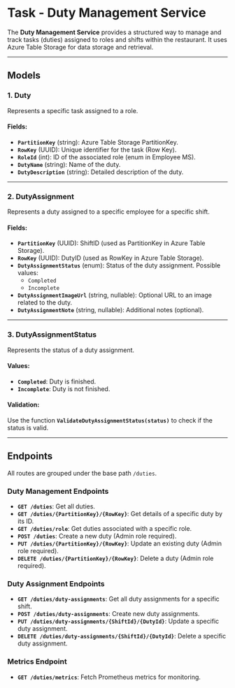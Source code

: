 # Task - Duty Management Service

The **Duty Management Service** provides a structured way to manage and track tasks (duties) assigned to roles and shifts within the restaurant. It uses Azure Table Storage for data storage and retrieval.

---

## Models

### 1. **Duty**
Represents a specific task assigned to a role.

#### Fields:
- **`PartitionKey`** (string): Azure Table Storage PartitionKey.
- **`RowKey`** (UUID): Unique identifier for the task (Row Key).
- **`RoleId`** (int): ID of the associated role (enum in Employee MS).
- **`DutyName`** (string): Name of the duty.
- **`DutyDescription`** (string): Detailed description of the duty.

---

### 2. **DutyAssignment**
Represents a duty assigned to a specific employee for a specific shift.

#### Fields:
- **`PartitionKey`** (UUID): ShiftID (used as PartitionKey in Azure Table Storage).
- **`RowKey`** (UUID): DutyID (used as RowKey in Azure Table Storage).
- **`DutyAssignmentStatus`** (enum): Status of the duty assignment. Possible values:
  - `Completed`
  - `Incomplete`
- **`DutyAssignmentImageUrl`** (string, nullable): Optional URL to an image related to the duty.
- **`DutyAssignmentNote`** (string, nullable): Additional notes (optional).

---

### 3. **DutyAssignmentStatus**
Represents the status of a duty assignment.

#### Values:
- **`Completed`**: Duty is finished.
- **`Incomplete`**: Duty is not finished.

#### Validation:
Use the function **`ValidateDutyAssignmentStatus(status)`** to check if the status is valid.

---

## Endpoints

All routes are grouped under the base path `/duties`.

### Duty Management Endpoints
- **`GET /duties`**: Get all duties.
- **`GET /duties/{PartitionKey}/{RowKey}`**: Get details of a specific duty by its ID.
- **`GET /duties/role`**: Get duties associated with a specific role.
- **`POST /duties`**: Create a new duty (Admin role required).
- **`PUT /duties/{PartitionKey}/{RowKey}`**: Update an existing duty (Admin role required).
- **`DELETE /duties/{PartitionKey}/{RowKey}`**: Delete a duty (Admin role required).

### Duty Assignment Endpoints
- **`GET /duties/duty-assignments`**: Get all duty assignments for a specific shift.
- **`POST /duties/duty-assignments`**: Create new duty assignments.
- **`PUT /duties/duty-assignments/{ShiftId}/{DutyId}`**: Update a specific duty assignment.
- **`DELETE /duties/duty-assignments/{ShiftId}/{DutyId}`**: Delete a specific duty assignment.

### Metrics Endpoint
- **`GET /duties/metrics`**: Fetch Prometheus metrics for monitoring.



